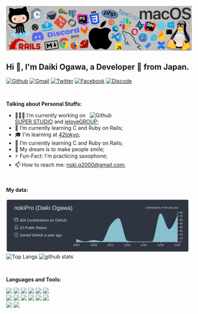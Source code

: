 ![](https://github.com/nokiPro/nokiPro/blob/main/icons_header.png)

<!-- Your title -->
## Hi 👋, I'm Daiki Ogawa, a Developer 🚀 from Japan.

<!-- Your badges
You can use the website to generate badges: https://shields.io/
-->

[![Github](https://img.shields.io/badge/-Github-000?style=flat&logo=Github&logoColor=white)](https://github.com/nokiPro)
[![Gmail](https://img.shields.io/badge/-Gmail-c14438?style=flat&logo=Gmail&logoColor=white)](mailto:noki.g2000@gmail.com)
[![Twitter](https://img.shields.io/badge/-Twitter-1DA1F2?style=flat&logo=Twitter&logoColor=white)](https://twitter.com/_nokiPro)
[![Facebook](https://img.shields.io/badge/-Facebook-3B5998?style=flat&logo=Facebook&logoColor=white)](https://www.facebook.com/daiki.ogawa.2000)
[![Discode](https://img.shields.io/badge/-Discode-6654ff?style=flat&logo=Discodelogo&Color=white)](https://discord.gg/dogawa#6849)

&nbsp;

<!-- Talking about you -->
**Talking about Personal Stuffs:**

<!-- Any image aligned to the right. Beware the width -->
<img width="55%" align="right" alt="Github" src="https://raw.githubusercontent.com/onimur/.github/master/.resources/git-header.svg" />

- 👨🏽‍💻 I’m currently working on [SUPER STUDIO](https://super-studio.jp/) and [ieloveGROUP](https://www.ielove-group.jp/);
- 🌱 I’m currently learning C and Ruby on Rails;
- 🎓 I'm learning at [42tokyo](https://42tokyo.jp/);
- 📖 I’m currently learning C and Ruby on Rails;
- 💭 My dream is to make people smile;
- ⚡️ Fun-Fact: I'm practicing saxophone;
- 📫 How to reach me: noki.g2000@gmail.com;

<br>

**My data:**
<br>
<br>
[![](https://raw.githubusercontent.com/nokiPro/nokiPro/main/profile-summary-card-output/nord_dark/0-profile-details.svg)](https://github.com/vn7n24fzkq/github-profile-summary-cards)
<img alt="Top Langs" height="147px" src="https://github-readme-stats.vercel.app/api/top-langs/?username=nokiPro&layout=compact&count_private=true&show_icons=true&show_icons=true&theme=nord" />
<img alt="github stats" height="147px" src="https://github-readme-stats.vercel.app/api?username=nokiPro&count_private=true&show_icons=true&show_icons=true&theme=nord" />

<br>

**Languages and Tools:** 
<p>
  <!-- Your languages and tools. Be careful with the alignment. 
  You can use this sites to get logos: https://www.vectorlogo.zone or https://simpleicons.org/
  -->
  <p display="inline-brock" aline="left">
    <code><img width="10%" src="https://www.vectorlogo.zone/logos/ruby-lang/ruby-lang-ar21.svg"></code> 
    <code><img width="10%" src="https://www.vectorlogo.zone/logos/php/php-horizontal.svg"></code>
    <code><img width="10%" src="https://www.vectorlogo.zone/logos/javascript/javascript-ar21.svg"></code>
    <code><img width="10%" src="https://www.vectorlogo.zone/logos/typescriptlang/typescriptlang-ar21.svg"></code>
    <code><img width="10%" src="https://www.vectorlogo.zone/logos/phpmyadmin/phpmyadmin-ar21.svg"></code>
    <code><img width="10%" src="https://www.vectorlogo.zone/logos/amazon_aws/amazon_aws-ar21.svg"></code>
    <br>
    <code><img width="10%" src="https://www.vectorlogo.zone/logos/git-scm/git-scm-ar21.svg"></code>
    <code><img width="10%" src="https://www.vectorlogo.zone/logos/github/github-ar21.svg"></code>
    <code><img width="10%" src="https://www.vectorlogo.zone/logos/gitlab/gitlab-ar21.svg"></code>
    <code><img width="10%" src="https://www.vectorlogo.zone/logos/slack/slack-ar21.svg"></code>
    <code><img width="10%" src="https://www.vectorlogo.zone/logos/discordapp/discordapp-ar21.svg"></code>
    <code><img width="10%" src="https://www.vectorlogo.zone/logos/atlassian_jira/atlassian_jira-ar21.svg"></code>
    <br>
    <code><img width="10%" src="https://www.vectorlogo.zone/logos/visualstudio_code/visualstudio_code-ar21.svg"></code>
    <code><img width="10%" src="https://www.vectorlogo.zone/logos/jetbrains/jetbrains-ar21.svg"></code>
  <p>
</p>
